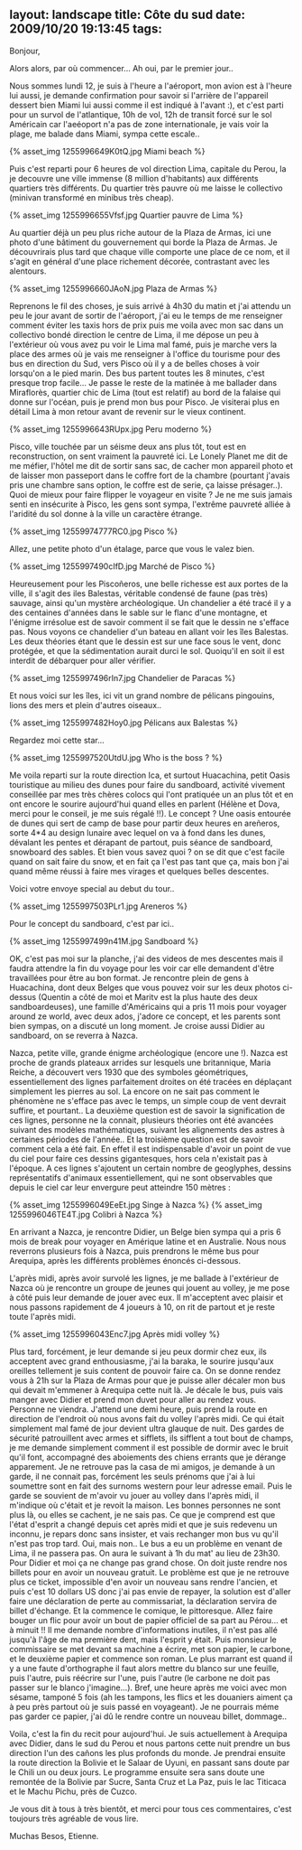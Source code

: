 layout: landscape
title: Côte du sud
date: 2009/10/20 19:13:45
tags:
---

Bonjour,

Alors alors, par où commencer... Ah oui, par le premier jour..

Nous sommes lundi 12, je suis à l'heure a l'aéroport, mon avion est à l'heure lui aussi, je demande confirmation pour savoir si l'arrière de l'appareil dessert bien Miami lui aussi comme il est indiqué à l'avant :), et c'est parti pour un survol de l'atlantique, 10h de vol, 12h de transit forcé sur le sol Américain car l'aeéoport n'a pas de zone internationale, je vais voir la plage, me balade dans Miami, sympa cette escale..

{% asset_img 1255996649K0tQ.jpg Miami beach %}

Puis c'est reparti pour 6 heures de vol direction Lima, capitale du Perou, la je decouvre une ville immense (8 million d'habitants) aux différents quartiers très différents. Du quartier très pauvre où me laisse le collectivo (minivan transformé en minibus très cheap).

{% asset_img 1255996655Vfsf.jpg Quartier pauvre de Lima %}

Au quartier déjà un peu plus riche autour de la Plaza de Armas, ici une photo d'une bâtiment du gouvernement qui borde la Plaza de Armas. Je découvrirais plus tard que chaque ville comporte une place de ce nom, et il s'agit en général d'une place richement décorée, contrastant avec les alentours.

{% asset_img 1255996660JAoN.jpg Plaza de Armas %}

Reprenons le fil des choses, je suis arrivé à 4h30 du matin et j'ai attendu un peu le jour avant de sortir de l'aéroport, j'ai eu le temps de me renseigner comment éviter les taxis hors de prix puis me voila avec mon sac dans un collectivo bondé direction le centre de Lima, il me dépose un peu  à l'extérieur où vous avez pu voir le Lima mal famé, puis je marche vers la place des armes où je vais me renseigner à l'office du tourisme pour des bus en direction du Sud, vers Pisco où il y a de belles choses à voir lorsqu'on a le pied marin. Des bus partent toutes les 8 minutes, c'est presque trop facile... Je passe le reste de la matinée à me ballader dans Miraflorès, quartier chic de Lima (tout est relatif) au bord de la falaise qui donne sur l'océan, puis je prend mon bus pour Pisco. Je visiterai plus en détail Lima à mon retour avant de revenir sur le vieux continent.

{% asset_img 1255996643RUpx.jpg Peru moderno %}

Pisco, ville touchée par un séisme deux ans plus tôt, tout est en reconstruction, on sent vraiment la pauvreté ici. Le Lonely Planet me dit de me méfier, l'hôtel me dit de sortir sans sac, de cacher mon appareil photo et de laisser mon passeport dans le coffre fort de la chambre (pourtant j'avais pris une chambre sans option, le coffre est de serie, ça laisse présager..). Quoi de mieux pour faire flipper le voyageur en visite ? Je ne me suis jamais senti en insécurite à Pisco, les gens sont sympa, l'extrême pauvreté alliée à l'aridité du sol donne à la ville un caractère étrange.

{% asset_img 12559974777RC0.jpg Pisco %}

Allez, une petite photo d'un étalage, parce que vous le valez bien.

{% asset_img 1255997490cIfD.jpg Marché de Pisco %}

Heureusement pour les Piscoñeros, une belle richesse est aux portes de la ville, il s'agit des iles Balestas, véritable condensé de faune (pas très) sauvage, ainsi qu'un mystère archéologique. Un chandelier a été tracé il y a des centaines d'années dans le sable sur le flanc d'une montagne, et l'énigme irrésolue est de savoir comment il se fait que le dessin ne s'efface pas. Nous voyons ce chandelier d'un bateau en allant voir les îles Balestas. Les deux théories étant que le dessin est sur une face sous le vent, donc protégée, et que la sédimentation aurait durci le sol. Quoiqu'il en soit il est interdit de débarquer pour aller vérifier.

{% asset_img 1255997496rIn7.jpg Chandelier de Paracas %}

Et nous voici sur les îles, ici vit un grand nombre de pélicans pingouins, lions des mers et plein d'autres oiseaux..

{% asset_img 1255997482Hoy0.jpg Pélicans aux Balestas %}

Regardez moi cette star...

{% asset_img 1255997520UtdU.jpg Who is the boss ? %}

Me voila reparti sur la route direction Ica, et surtout Huacachina, petit Oasis touristique au milieu des dunes pour faire du sandboard, activité vivement conseillée par mes très chères colocs qui l'ont pratiquée un an plus tôt et en ont encore le sourire aujourd'hui quand elles en parlent (Hélène et Dova, merci pour le conseil, je me suis régalé !!). Le concept ? Une oasis entourée de dunes qui sert de camp de base pour partir deux heures en areñeros, sorte 4*4 au design lunaire avec lequel on va à fond dans les dunes, dévalant les pentes et dérapant de partout, puis séance de sandboard, snowboard des sables. Et bien vous savez quoi ? on se dit que c'est facile quand on sait faire du snow, et en fait ça l'est pas tant que ça, mais bon j'ai quand même réussi à faire mes virages et quelques belles descentes.

Voici votre envoye special au debut du tour..

{% asset_img 1255997503PLr1.jpg Areneros %}

Pour le concept du sandboard, c'est par ici..

{% asset_img 1255997499n41M.jpg Sandboard %}

OK, c'est pas moi sur la planche, j'ai des videos de mes descentes mais il faudra attendre la fin du voyage pour les voir car elle demandent d'être travaillées pour être au bon format. Je rencontre plein de gens à Huacachina, dont deux Belges que vous pouvez voir sur les deux photos ci-dessus (Quentin a côté de moi et Maritv est la plus haute des deux sandboardeuses), une famille d'Américains qui a pris 11 mois pour voyager around ze world, avec deux ados, j'adore ce concept, et les parents sont bien sympas, on a discuté un long moment. Je croise aussi Didier au sandboard, on se reverra à Nazca.

Nazca, petite ville, grande énigme archéologique (encore une !). Nazca est proche de grands plateaux arrides sur lesquels une britannique, Maria Reiche, a découvert vers 1930 que des symboles géométriques, essentiellement des lignes parfaitement droites on été tracées en déplaçant simplement les pierres au sol. La encore on ne sait pas comment le phénomène ne s'efface pas avec le temps, un simple coup de vent devrait suffire, et pourtant.. La deuxième question est de savoir la signification de ces lignes, personne ne la connait, plusieurs théories ont été avancées suivant des modèles mathématiques, suivant les alignements des astres à certaines périodes de l'année.. Et la troisième question est de savoir comment cela a été fait. En effet il est indispensable d'avoir un point de vue du ciel pour faire ces dessins gigantesques, hors cela n'existait pas à l'époque. A ces lignes s'ajoutent un certain nombre de geoglyphes, dessins représentatifs d'animaux essentiellement, qui ne sont observables que depuis le ciel car leur envergure peut atteindre 150 mètres :

{% asset_img 1255996049EeEt.jpg Singe à Nazca %}
{% asset_img 1255996046TE4T.jpg Colibri à Nazca %}

En arrivant a Nazca, je rencontre Didier, un Belge bien sympa qui a pris 6 mois de break pour voyager en Amérique latine et en Australie.  Nous nous reverrons plusieurs fois à Nazca, puis prendrons le même bus pour Arequipa, après les différents problèmes énoncés ci-dessous.

L'après midi, après avoir survolé les lignes, je me ballade à l'extérieur de Nazca où je rencontre un groupe de jeunes qui jouent au volley, je me pose à côté puis leur demande de jouer avec eux. Il m'acceptent avec plaisir et nous passons rapidement de 4 joueurs à 10, on rit de partout et je reste toute l'après midi.

{% asset_img 1255996043Enc7.jpg Après midi volley %}

Plus tard, forcément, je leur demande si jeu peux dormir chez eux, ils acceptent avec grand enthousiasme, j'ai la baraka, le sourire jusqu'aux oreilles tellement je suis content de pouvoir faire ca. On se donne rendez vous à 21h sur la Plaza de Armas pour que je puisse aller décaler mon bus qui devait m'emmener à Arequipa cette nuit là. Je décale le bus, puis vais manger avec Didier et prend mon duvet pour aller au rendez vous. Personne ne viendra. J'attend une demi heure, puis prend la route en direction de l'endroit où nous avons fait du volley l'après midi. Ce qui était simplement mal famé de jour devient ultra glauque de nuit. Des gardes de sécurité patrouillent avec armes et sifflets, ils sifflent a tout bout de champs, je me demande simplement comment il est possible de dormir avec le bruit qu'il font, accompagné des aboiements des chiens errants que je dérange apparement. Je ne retrouve pas la casa de mi amigos, je demande à un garde, il ne connait pas, forcément les seuls prénoms que j'ai à lui soumettre sont en fait des surnoms western pour leur adresse email. Puis le garde se souvient de m'avoir vu jouer au volley dans l'après midi, il m'indique où c'était et je revoit la maison. Les bonnes personnes ne sont plus là, ou elles se cachent, je ne sais pas. Ce que je comprend est que l'état d'esprit a changé depuis cet après midi et que je suis redevenu un inconnu, je repars donc sans insister, et vais rechanger mon bus vu qu'il n'est pas trop tard. Oui, mais non.. Le bus a eu un problème en venant de Lima, il ne passera pas. On aura le suivant à 1h du mat' au lieu de 23h30. Pour Didier et moi ça ne change pas grand chose. On doit juste rendre nos billets pour en avoir un nouveau gratuit. Le problème est que je ne retrouve plus ce ticket, impossible d'en avoir un nouveau sans rendre l'ancien, et puis c'est 10 dollars US donc j'ai pas envie de repayer, la solution est d'aller faire une déclaration de perte au commissariat, la déclaration servira de billet d'échange. Et la commence le comique, le pittoresque. Allez faire bouger un flic pour avoir un bout de papier officiel de sa part au Pérou... et à minuit !! Il me demande nombre d'informations inutiles, il n'est pas allé jusqu'à l'âge de ma première dent, mais l'esprit y était. Puis monsieur le commissaire se met devant sa machine a écrire, met son papier, le carbone, et le deuxième papier et commence son roman. Le plus marrant est quand il y a une faute d'orthographe il faut alors mettre du blanco sur une feuille, puis l'autre, puis réécrire sur l'une, puis l'autre (le carbone ne doit pas passer sur le blanco j'imagine...). Bref, une heure après me voici avec mon sésame, tamponé 5 fois (ah les tampons, les flics et les douaniers aiment ça à peu près partout où je suis passé en voyageant). Je ne pourrais méme pas garder ce papier, j'ai dû le rendre contre un nouveau billet, dommage..

Voila, c'est la fin du recit pour aujourd'hui. Je suis actuellement à Arequipa avec Didier, dans le sud du Perou et nous partons cette nuit prendre un bus direction l'un des cañons les plus profonds du monde. Je prendrai ensuite la route direction la Bolivie et le Salaar de Uyuni, en passant sans doute par le Chili un ou deux jours. Le programme ensuite sera sans doute une remontée de la Bolivie par Sucre, Santa Cruz et La Paz, puis le lac Titicaca et le Machu Pichu, près de Cuzco.

Je vous dit à tous à très bientôt, et merci pour tous ces commentaires, c'est toujours très agréable de vous lire.

Muchas Besos, Etienne.

